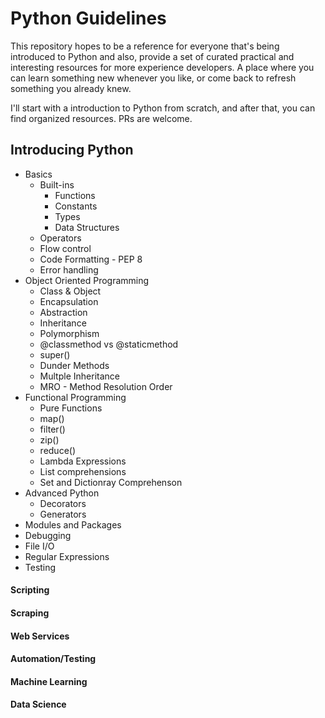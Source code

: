 # Python Guidelines

This repository hopes to be a reference for everyone that's being introduced to Python and also, provide a set of curated practical and interesting resources for more experience developers. A place where you can learn something new whenever you like, or come back to refresh something you already knew.

I'll start with a introduction to Python from scratch, and after that, you can find organized resources. PRs are welcome.

## Introducing Python

* Basics
	* Built-ins
		* Functions
		* Constants
		* Types
		* Data Structures
	* Operators
	* Flow control
	* Code Formatting - PEP 8
	* Error handling
* Object Oriented Programming
	* Class & Object
	* Encapsulation
	* Abstraction
	* Inheritance
	* Polymorphism
	* @classmethod vs @staticmethod
	* super()
	* Dunder Methods
	* Multple Inheritance
	* MRO - Method Resolution Order
* Functional Programming
	* Pure Functions
	* map()
	* filter()
	* zip()
	* reduce()
	* Lambda Expressions
	* List comprehensions
	* Set and Dictionray Comprehenson
* Advanced Python
	* Decorators
	* Generators
* Modules and Packages
* Debugging
* File I/O
* Regular Expressions
* Testing 

#### Scripting

#### Scraping

#### Web Services

#### Automation/Testing

#### Machine Learning

#### Data Science


